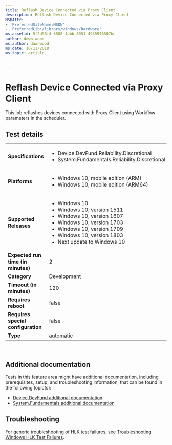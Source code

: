 ```yaml
---
title: Reflash Device Connected via Proxy Client
description: Reflash Device Connected via Proxy Client
MSHAttr:
- 'PreferredSiteName:MSDN'
- 'PreferredLib:/library/windows/hardware'
ms.assetid: 5f2d96f4-6508-4dbb-8051-4935946507bc
author: dawn.wood
ms.author: dawnwood
ms.date: 10/11/2018
ms.topic: article


---
```


# <span id="p_hlk_test.cf446b11-40b6-46be-a15b-d5c6e7c4811a"></span>Reflash Device Connected via Proxy Client


This job reflashes devices connected with Proxy Client using Workflow parameters in the scheduler.

## Test details
|||
|---|---|
| **Specifications**  | <ul><li>Device.DevFund.Reliability.Discretional</li><li>System.Fundamentals.Reliability.Discretional</li></ul> |  
| **Platforms**   | <ul><li>Windows 10, mobile edition (ARM)</li><li>Windows 10, mobile edition (ARM64)</li></ul> |
| **Supported Releases** | <ul><li>Windows 10</li><li>Windows 10, version 1511</li><li>Windows 10, version 1607</li><li>Windows 10, version 1703</li><li>Windows 10, version 1709</li><li>Windows 10, version 1803</li><li>Next update to Windows 10</li></ul> |
|**Expected run time (in minutes)**| 2 |
|**Category**| Development |
|**Timeout (in minutes)**| 120 |
|**Requires reboot**| false |
|**Requires special configuration**| false |
|**Type**| automatic |

 

## <span id="Additional_documentation"></span><span id="additional_documentation"></span><span id="ADDITIONAL_DOCUMENTATION"></span>Additional documentation


Tests in this feature area might have additional documentation, including prerequisites, setup, and troubleshooting information, that can be found in the following topic(s):

-   [Device.DevFund additional documentation](device-devfund-additional-documentation.md)
-   [System.Fundamentals additional documentation](system-fundamentals-additional-documentation.md)

## <span id="Troubleshooting"></span><span id="troubleshooting"></span><span id="TROUBLESHOOTING"></span>Troubleshooting


For generic troubleshooting of HLK test failures, see [Troubleshooting Windows HLK Test Failures](..\user\troubleshooting-windows-hlk-test-failures.md).

 

 






